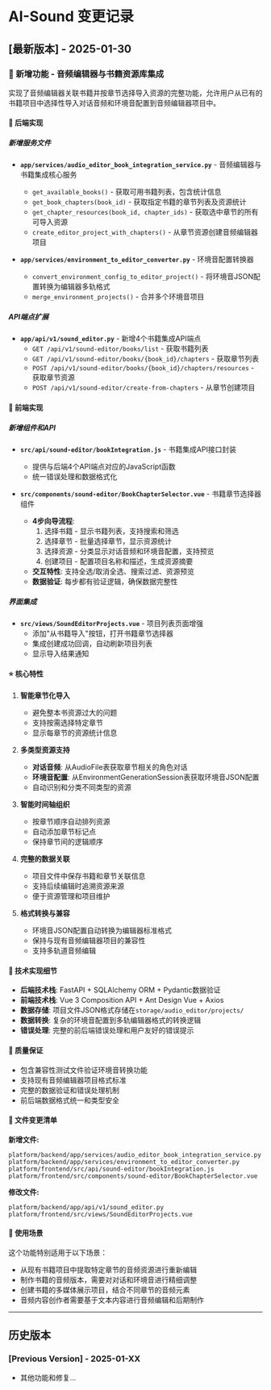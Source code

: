 # AI-Sound 变更记录

## [最新版本] - 2025-01-30

### 🎉 新增功能 - 音频编辑器与书籍资源库集成

实现了音频编辑器关联书籍并按章节选择导入资源的完整功能，允许用户从已有的书籍项目中选择性导入对话音频和环境音配置到音频编辑器项目中。

#### 🔧 后端实现

##### 新增服务文件
- **`app/services/audio_editor_book_integration_service.py`** - 音频编辑器与书籍集成核心服务
  - `get_available_books()` - 获取可用书籍列表，包含统计信息
  - `get_book_chapters(book_id)` - 获取指定书籍的章节列表及资源统计
  - `get_chapter_resources(book_id, chapter_ids)` - 获取选中章节的所有可导入资源
  - `create_editor_project_with_chapters()` - 从章节资源创建音频编辑器项目

- **`app/services/environment_to_editor_converter.py`** - 环境音配置转换器
  - `convert_environment_config_to_editor_project()` - 将环境音JSON配置转换为编辑器多轨格式
  - `merge_environment_projects()` - 合并多个环境音项目

##### API端点扩展
- **`app/api/v1/sound_editor.py`** - 新增4个书籍集成API端点
  - `GET /api/v1/sound-editor/books/list` - 获取书籍列表
  - `GET /api/v1/sound-editor/books/{book_id}/chapters` - 获取章节列表
  - `POST /api/v1/sound-editor/books/{book_id}/chapters/resources` - 获取章节资源
  - `POST /api/v1/sound-editor/create-from-chapters` - 从章节创建项目

#### 🎨 前端实现

##### 新增组件和API
- **`src/api/sound-editor/bookIntegration.js`** - 书籍集成API接口封装
  - 提供与后端4个API端点对应的JavaScript函数
  - 统一错误处理和数据格式化

- **`src/components/sound-editor/BookChapterSelector.vue`** - 书籍章节选择器组件
  - **4步向导流程**:
    1. 选择书籍 - 显示书籍列表，支持搜索和筛选
    2. 选择章节 - 批量选择章节，显示资源统计
    3. 选择资源 - 分类显示对话音频和环境音配置，支持预览
    4. 创建项目 - 配置项目名称和描述，生成资源摘要
  - **交互特性**: 支持全选/取消全选、搜索过滤、资源预览
  - **数据验证**: 每步都有验证逻辑，确保数据完整性

##### 界面集成
- **`src/views/SoundEditorProjects.vue`** - 项目列表页面增强
  - 添加"从书籍导入"按钮，打开书籍章节选择器
  - 集成创建成功回调，自动刷新项目列表
  - 显示导入结果通知

#### ⭐ 核心特性

1. **智能章节化导入**
   - 避免整本书资源过大的问题
   - 支持按需选择特定章节
   - 显示每章节的资源统计信息

2. **多类型资源支持**
   - **对话音频**: 从AudioFile表获取章节相关的角色对话
   - **环境音配置**: 从EnvironmentGenerationSession表获取环境音JSON配置
   - 自动识别和分类不同类型的资源

3. **智能时间轴组织**
   - 按章节顺序自动排列资源
   - 自动添加章节标记点
   - 保持章节间的逻辑顺序

4. **完整的数据关联**
   - 项目文件中保存书籍和章节关联信息
   - 支持后续编辑时追溯资源来源
   - 便于资源管理和项目维护

5. **格式转换与兼容**
   - 环境音JSON配置自动转换为编辑器标准格式
   - 保持与现有音频编辑器项目的兼容性
   - 支持多轨道音频编辑

#### 🔨 技术实现细节

- **后端技术栈**: FastAPI + SQLAlchemy ORM + Pydantic数据验证
- **前端技术栈**: Vue 3 Composition API + Ant Design Vue + Axios
- **数据存储**: 项目文件JSON格式存储在`storage/audio_editor/projects/`
- **数据转换**: 复杂的环境音配置到多轨编辑器格式的转换逻辑
- **错误处理**: 完整的前后端错误处理和用户友好的错误提示

#### 🧪 质量保证

- 包含兼容性测试文件验证环境音转换功能
- 支持现有音频编辑器项目格式标准
- 完整的数据验证和错误处理机制
- 前后端数据格式统一和类型安全

#### 📁 文件变更清单

**新增文件:**
```
platform/backend/app/services/audio_editor_book_integration_service.py
platform/backend/app/services/environment_to_editor_converter.py  
platform/frontend/src/api/sound-editor/bookIntegration.js
platform/frontend/src/components/sound-editor/BookChapterSelector.vue
```

**修改文件:**
```
platform/backend/app/api/v1/sound_editor.py
platform/frontend/src/views/SoundEditorProjects.vue
```

#### 🎯 使用场景

这个功能特别适用于以下场景：
- 从现有书籍项目中提取特定章节的音频资源进行重新编辑
- 制作书籍的音频版本，需要对对话和环境音进行精细调整
- 创建书籍的多媒体展示项目，结合不同章节的音频元素
- 音频内容创作者需要基于文本内容进行音频编辑和后期制作

---

## 历史版本

### [Previous Version] - 2025-01-XX
- 其他功能和修复...